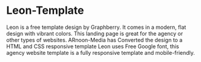 # Leon-Template
Leon is a free template design by Graphberry. It comes in a modern, flat design with vibrant colors. 
This landing page is great for the agency or other types of websites.
ARnoon-Media has Converted the design to a HTML and CSS responsive template
Leon uses Free Google font, this agency website template is a fully responsive template and mobile-friendly. 
